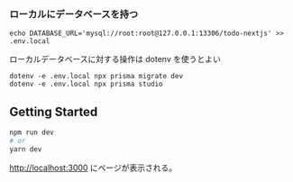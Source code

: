 ### ローカルにデータベースを持つ

```
echo DATABASE_URL='mysql://root:root@127.0.0.1:13306/todo-nextjs' >> .env.local
```

ローカルデータベースに対する操作は dotenv を使うとよい

```
dotenv -e .env.local npx prisma migrate dev
dotenv -e .env.local npx prisma studio
```

## Getting Started

```bash
npm run dev
# or
yarn dev
```

[http://localhost:3000](http://localhost:3000) にページが表示される。

